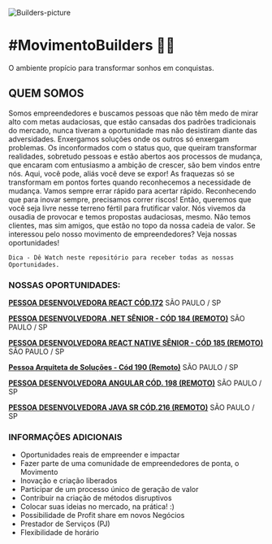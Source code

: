 ![Builders-picture](/images/builders.jpg)

# **#MovimentoBuilders** 🖤💛

O ambiente propício para transformar sonhos em conquistas.

## **QUEM SOMOS**

Somos empreendedores e buscamos pessoas que não têm medo de mirar alto com metas audaciosas, que estão cansadas dos padrões tradicionais do mercado, nunca tiveram a oportunidade mas não desistiram diante das adversidades. Enxergamos soluções onde os outros só enxergam problemas.
Os inconformados com o status quo, que queiram transformar realidades, sobretudo pessoas e estão abertos aos processos de mudança, que encaram com entusiasmo a ambição de crescer, são bem vindos entre nós.
Aqui, você pode, aliás você deve se expor! As fraquezas só se transformam em pontos fortes quando reconhecemos a necessidade de mudança. Vamos sempre errar rápido para acertar rápido. Reconhecendo que para inovar sempre, precisamos correr riscos! Então, queremos que você seja livre nesse terreno fértil para frutificar valor.
Nós vivemos da ousadia de provocar e temos propostas audaciosas, mesmo. Não temos clientes, mas sim amigos, que estão no topo da nossa cadeia de valor. Se interessou pelo nosso movimento de empreendedores? Veja nossas oportunidades!</br>

`Dica - Dê Watch neste repositório para receber todas as nossas Oportunidades.`

### **NOSSAS OPORTUNIDADES:**

**[PESSOA DESENVOLVEDORA REACT CÓD.172](http://bit.ly/3sAfxcn)** SÃO PAULO / SP

**[PESSOA DESENVOLVEDORA .NET SÊNIOR - CÓD 184 (REMOTO)](http://bit.ly/2VUZDu8)** SÃO PAULO / SP

**[PESSOA DESENVOLVEDORA REACT NATIVE SÊNIOR - CÓD 185 (REMOTO)](http://bit.ly/36HpgUN)** SÃO PAULO / SP

**[Pessoa Arquiteta de Soluções - Cód 190 (Remoto)](http://bit.ly/36adPEY)** SÃO PAULO / SP

**[PESSOA DESENVOLVEDORA ANGULAR CÓD. 198 (REMOTO)](http://bit.ly/39Seiy5)** SÃO PAULO / SP

**[PESSOA DESENVOLVEDORA JAVA SR CÓD.216 (REMOTO)](http://bit.ly/2NTzTO9)** SÃO PAULO / SP

### INFORMAÇÕES ADICIONAIS

- Oportunidades reais de empreender e impactar
- Fazer parte de uma comunidade de empreendedores de ponta, o Movimento
- Inovação e criação liberados
- Participar de um processo único de geração de valor
- Contribuir na criação de métodos disruptivos
- Colocar suas ideias no mercado, na prática! :)
- Possibilidade de Profit share em novos Negócios
- Prestador de Serviços (PJ)
- Flexibilidade de horário
